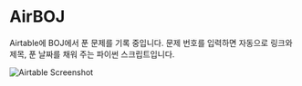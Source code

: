 # AirBOJ

Airtable에 BOJ에서 푼 문제를 기록 중입니다. 문제 번호를 입력하면 자동으로 링크와 제목, 푼 날짜를 채워 주는 파이썬 스크립트입니다.

![Airtable Screenshot](./airtable_screenshot.png)
